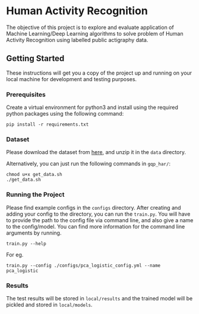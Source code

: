 # Human Activity Recognition
The objective of this project is to explore and evaluate application of Machine Learning/Deep Learning algorithms to solve problem of Human Activity Recognition using labelled public actigraphy data.

## Getting Started
These instructions will get you a copy of the project up and running on your local machine for development and testing purposes.

### Prerequisites
Create a virtual environment for python3 and install using the required python packages using the following command:

`pip install -r requirements.txt`

### Dataset
Please download the dataset from [here](https://archive.ics.uci.edu/ml/datasets/Human+Activity+Recognition+Using+Smartphones), and unzip it in the `data` directory.

Alternatively, you can just run the following commands in `gqp_har/`:

```
chmod u+x get_data.sh
./get_data.sh
```
### Running the Project
Please find example configs in the `configs` directory. After creating and adding your config to the directory, you can run the `train.py`. You will have to provide the path to the config file via command line, and also give a name to the config/model. You can find more information for the command line arguments by running.

`train.py --help`

For eg.

`train.py --config ./configs/pca_logistic_config.yml --name pca_logistic`

### Results
The test results will be stored in `local/results` and the trained model will be pickled and stored in `local/models`.


